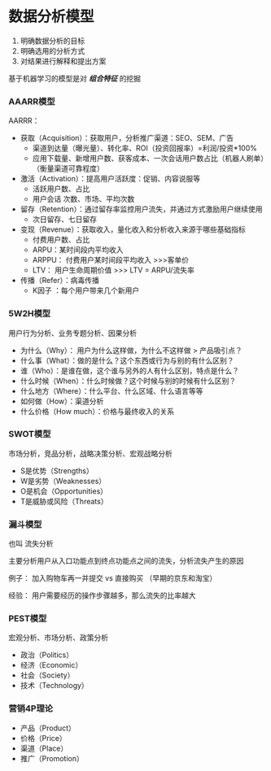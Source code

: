 # 数据分析模型

1. 明确数据分析的目标
2. 明确选用的分析方式
3. 对结果进行解释和提出方案



基于机器学习的模型是对 ***组合特征***  的挖掘



### AAARR模型

AARRR：

- 获取（Acquisition）：获取用户，分析推广渠道：SEO、SEM、广告
  - 渠道到达量（曝光量）、转化率、ROI（投资回报率）=利润/投资*100%
  - 应用下载量、新增用户数、获客成本、一次会话用户数占比（机器人刷单）（衡量渠道可靠程度）
- 激活（Activation）：提高用户活跃度：促销、内容说服等
  - 活跃用户数、占比
  - 用户会话 次数、市场、平均次数
- 留存（Retention）：通过留存率监控用户流失，并通过方式激励用户继续使用
  - 次日留存、七日留存
- 变现（Revenue）：获取收入，量化收入和分析收入来源于哪些基础指标
  - 付费用户数、占比
  - ARPU：某时间段内平均收入
  - ARPPU： 付费用户某时间段平均收入 >>>客单价
  - LTV： 用户生命周期价值  >>>  LTV = ARPU/流失率 
- 传播（Refer）：病毒传播
  - K因子 ：每个用户带来几个新用户



### 5W2H模型

用户行为分析、业务专题分析、因果分析

- 为什么（Why）： 用户为什么这样做，为什么不这样做 > 产品吸引点？
- 什么事（What）：做的是什么？这个东西或行为与别的有什么区别？
- 谁（Who）：是谁在做，这个谁与另外的人有什么区别，特点是什么？
- 什么时候（When）：什么时候做？这个时候与别的时候有什么区别？
- 什么地方（Where）：什么平台、什么区域、什么语言等等
- 如何做（How）：渠道分析
- 什么价格（How much）：价格与最终收入的关系



### SWOT模型

市场分析，竞品分析，战略决策分析、宏观战略分析

- S是优势（Strengths）
- W是劣势（Weaknesses）
- O是机会（Opportunities）
- T是威胁或风险（Threats）



### 漏斗模型

也叫 流失分析

主要分析用户从入口功能点到终点功能点之间的流失，分析流失产生的原因 

例子： 加入购物车再一并提交 vs 直接购买 （早期的京东和淘宝）

经验： 用户需要经历的操作步骤越多，那么流失的比率越大



### PEST模型

宏观分析、市场分析、政策分析

- 政治（Politics）
- 经济（Economic）
- 社会（Society）
- 技术（Technology）





### 营销4P理论

- 产品（Product）
- 价格（Price）
- 渠道（Place）
- 推广（Promotion）







